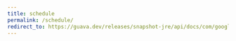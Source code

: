 ```yaml
---
title: schedule
permalink: /schedule/
redirect_to: https://guava.dev/releases/snapshot-jre/api/docs/com/google/common/util/concurrent/AbstractScheduledService.CustomScheduler.Schedule.html
---
```

